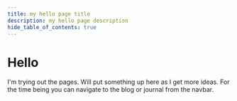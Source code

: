```yaml
---
title: my hello page title
description: my hello page description
hide_table_of_contents: true
---
```


# Hello

I'm trying out the pages. Will put something up here as I get more ideas. For the time being you can navigate to the blog or journal from the navbar.